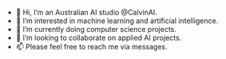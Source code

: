 - 👋 Hi, I’m an Australian AI studio @CalvinAI.
- 👀 I’m interested in machine learning and artificial intelligence.
- 🌱 I’m currently doing computer science projects.
- 💞️ I’m looking to collaborate on applied AI projects.
- 📫 Please feel free to reach me via messages.

<!---
ANZCalvinAI/ANZCalvinAI is a ✨ special ✨ repository because its `README.md` (this file) appears on your GitHub profile.
You can click the Preview link to take a look at your changes.
--->
